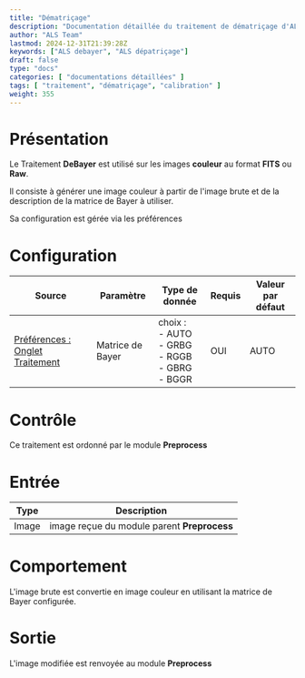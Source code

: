 ```yaml
---
title: "Dématriçage"
description: "Documentation détaillée du traitement de dématriçage d'ALS"
author: "ALS Team"
lastmod: 2024-12-31T21:39:28Z
keywords: ["ALS debayer", "ALS dépatriçage"]
draft: false
type: "docs"
categories: [ "documentations détaillées" ]
tags: [ "traitement", "dématriçage", "calibration" ]
weight: 355
---
```


# Présentation

Le Traitement **DeBayer** est utilisé sur les images **couleur** au format **FITS** ou **Raw**.

Il consiste à générer une image couleur à partir de l'image brute et de la description de la matrice de Bayer
à utiliser.

Sa configuration est gérée via les préférences

# Configuration

| Source                                 | Paramètre                | Type de donnée           | Requis | Valeur par défaut |
|----------------------------------------|--------------------------|---------------------------| ------- | --------------- |
| [Préférences : Onglet Traitement](../../../userguide/preferences/processing/#debayer) | Matrice de Bayer | choix :<br>- AUTO<br>- GRBG<br>- RGGB<br>- GBRG<br>- BGGR | OUI     | AUTO              |


# Contrôle

Ce traitement est ordonné par le module **Preprocess**

# Entrée

| Type  | Description                                  |
|-------|----------------------------------------------|
| Image | image reçue du module parent **Preprocess** |


# Comportement

L'image brute est convertie en image couleur en utilisant la matrice de Bayer configurée.

# Sortie

L'image modifiée est renvoyée au module **Preprocess**
